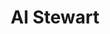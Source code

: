 ---
title: "Al Stewart"
summary: "Alastair Ian Stewart is a Scottish-born singer-songwriter and folk-rock musician who rose to prominence as part of the British folk revival in the 1960s and 1970s. He developed a unique style of combining folk-rock songs with delicately woven tales of characters and events from history.Stewart is best known for his 1976 hit single \"Year of the Cat\", from the platinum album of the same name. Though Year of the Cat and its 1978 platinum follow-up Time Passages brought Stewart his biggest worldwide commercial successes, earlier albums such as Past, Present and Future from 1973 are often seen as better examples of his intimate brand of historical folk-rock, a style to which he returned in later albums.Stewart appears throughout the musical history of the folk revivalist era. He played at the first-ever Glastonbury Festival in 1970, knew Yoko Ono before she met John Lennon, shared a London flat with a young Paul Simon , and hosted at the Les Cousins folk club in London in the 1960s.Stewart has released 16 studio and three live albums since his debut album Bed-Sitter Images in 1967, and continues to tour extensively in the US, Canada, Europe, and the UK. His most recent release, Uncorked, was released on Stewart's independent label, Wallaby Trails Recordings, in 2009.Stewart has worked with Peter White, Alan Parsons, Jimmy Page, Richard Thompson, Rick Wakeman, Francis Monkman, Tori Amos, and Tim Renwick, and more recently has played with Dave Nachmanoff and former Wings lead-guitarist Laurence Juber."
slug: "al-stewart"
image: "al-stewart.jpg"
apple_music_artist_url: "https://music.apple.com/gb/artist/al-stewart/4211328"
wikipedia_url: "https://en.wikipedia.org/wiki/Al_Stewart"
---